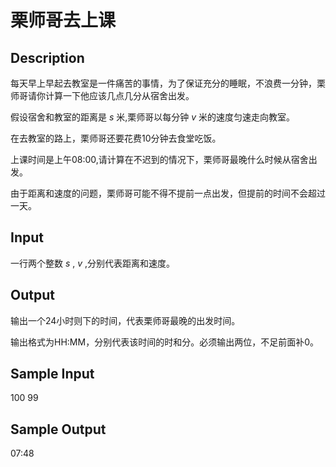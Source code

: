 # 栗师哥去上课

## Description
每天早上早起去教室是一件痛苦的事情，为了保证充分的睡眠，不浪费一分钟，栗师哥请你计算一下他应该几点几分从宿舍出发。

假设宿舍和教室的距离是 $s$ 米,栗师哥以每分钟 $v$ 米的速度匀速走向教室。

在去教室的路上，栗师哥还要花费10分钟去食堂吃饭。

上课时间是上午08:00,请计算在不迟到的情况下，栗师哥最晚什么时候从宿舍出发。

由于距离和速度的问题，栗师哥可能不得不提前一点出发，但提前的时间不会超过一天。

## Input

一行两个整数 $s$ , $v$ ,分别代表距离和速度。

## Output

输出一个24小时则下的时间，代表栗师哥最晚的出发时间。

输出格式为HH:MM，分别代表该时间的时和分。必须输出两位，不足前面补0。

## Sample Input

100 99 

## Sample Output

07:48
